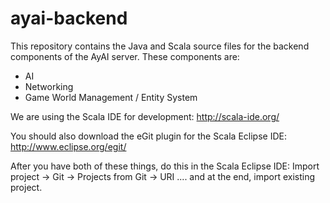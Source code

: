 ayai-backend
============

This repository contains the Java and Scala source files for the backend components of the AyAI server.
These components are:

<ul>
<li>AI</li>
<li>Networking</li>
<li>Game World Management / Entity System</li>
</ul>

We are using the Scala IDE for development: http://scala-ide.org/

You should also download the eGit plugin for the Scala Eclipse IDE: http://www.eclipse.org/egit/

After you have both of these things, do this in the Scala Eclipse IDE:
Import project -> Git -> Projects from Git -> URI ....  and at the end, import existing project.


